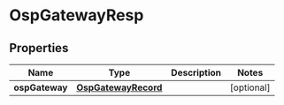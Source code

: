 # OspGatewayResp

## Properties
Name | Type | Description | Notes
------------ | ------------- | ------------- | -------------
**ospGateway** | [**OspGatewayRecord**](OspGatewayRecord.md) |  |  [optional]
